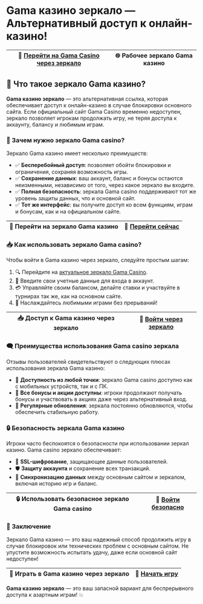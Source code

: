 # Gama казино зеркало — Альтернативный доступ к онлайн-казино!

| 🔗 [Перейти на Gama Casino через зеркало](https://brandplay.link/zrZpLFTP) | 🌐 Рабочее зеркало Gama казино |
|--------------------------------------|--------------------------------------|

## 📱 Что такое зеркало Gama казино?

**Gama казино зеркало** — это альтернативная ссылка, которая обеспечивает доступ к онлайн-казино в случае блокировки основного сайта. Если официальный сайт Gama Casino временно недоступен, зеркало позволяет игрокам продолжать игру, не теряя доступа к аккаунту, балансу и любимым играм.

### 🔧 Зачем нужно зеркало Gama casino?

Зеркало Gama казино имеет несколько преимуществ:

- ✅ **Бесперебойный доступ**: позволяет обойти блокировки и ограничения, сохраняя возможность игры.
- ✅ **Сохранение данных**: ваш аккаунт, баланс и бонусы остаются неизменными, независимо от того, через какое зеркало вы входите.
- ✅ **Полная безопасность**: зеркала Gama casino поддерживают тот же уровень защиты данных, что и основной сайт.
- ✅ **Тот же интерфейс**: вы получите доступ ко всем функциям, играм и бонусам, как и на официальном сайте.

| 🌟 **Перейти на зеркало Gama казино** | 🔗 [Перейти сейчас](https://brandplay.link/zrZpLFTP) |
|---------------------------------------|-------------------------------------------------------|

### 📥 Как использовать зеркало Gama casino?

Чтобы войти в Gama казино через зеркало, следуйте простым шагам:

1. 🔍 Перейдите на [актуальное зеркало Gama Casino](https://brandplay.link/zrZpLFTP).
2. 📲 Введите свои учетные данные для входа в аккаунт.
3. 💳 Управляйте своим балансом, делайте ставки и участвуйте в турнирах так же, как на основном сайте.
4. 🎰 Наслаждайтесь любимыми играми без прерываний!

| 📥 **Доступ к Gama казино через зеркало** | 🔗 [Войти через зеркало](https://brandplay.link/zrZpLFTP) |
|------------------------------------------|----------------------------------------------------------|

### 🗨️ Преимущества использования Gama casino зеркала

Отзывы пользователей свидетельствуют о следующих плюсах использования зеркала Gama казино:

- 📶 **Доступность из любой точки**: зеркало Gama casino доступно как с мобильных устройств, так и с ПК.
- 💸 **Все бонусы и акции доступны**: игроки продолжают получать бонусы и участвовать в акциях даже через альтернативный вход.
- 🔄 **Регулярные обновления**: зеркала постоянно обновляются, чтобы обеспечить стабильную работу.

### 🔒 Безопасность зеркала Gama казино

Игроки часто беспокоятся о безопасности при использовании зеркал казино. Gama casino зеркало обеспечивает:

- 🔑 **SSL-шифрование**, защищающее данные пользователей.
- 🛡️ **Защиту аккаунта** и сохранение всех транзакций.
- 🔄 **Синхронизацию данных** между основным сайтом и зеркалом, включая историю игр и баланс.

| 🔒 **Использовать безопасное зеркало Gama casino** | 🔗 [Войти безопасно](https://brandplay.link/zrZpLFTP) |
|----------------------------------------------------|------------------------------------------------------|

### 🚀 Заключение

Зеркало Gama казино — это ваш надежный способ продолжить игру в случае блокировок или технических проблем с основным сайтом. Не упустите возможность испытать удачу, даже если основной сайт недоступен!

| 🚀 **Играть в Gama казино через зеркало** | 🔗 [Начать игру](https://brandplay.link/zrZpLFTP) |
|-------------------------------------------|---------------------------------------------------|

**Gama казино зеркало** — это ваш запасной вариант для беспрерывного доступа к азартным играм! 💥

